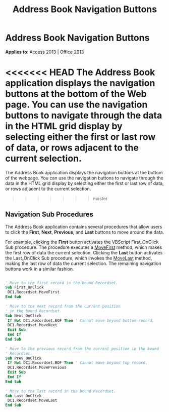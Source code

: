 ﻿---
title: Address Book Navigation Buttons
TOCTitle: Address Book Navigation Buttons
ms:assetid: 4ec32c08-5b35-8dce-23ec-0daa4db551cf
ms:mtpsurl: https://msdn.microsoft.com/library/JJ249253(v=office.15)
ms:contentKeyID: 48544765
ms.date: 09/18/2015
mtps_version: v=office.15
---

# Address Book Navigation Buttons


**Applies to**: Access 2013 | Office 2013

<<<<<<< HEAD
The Address Book application displays the navigation buttons at the bottom of the Web page. You can use the navigation buttons to navigate through the data in the HTML grid display by selecting either the first or last row of data, or rows adjacent to the current selection.
=======
The Address Book application displays the navigation buttons at the bottom of the webpage. You can use the navigation buttons to navigate through the data in the HTML grid display by selecting either the first or last row of data, or rows adjacent to the current selection.
>>>>>>> master

## Navigation Sub Procedures

The Address Book application contains several procedures that allow users to click the **First**, **Next**, **Previous**, and **Last** buttons to move around the data.

For example, clicking the **First** button activates the VBScript First\_OnClick Sub procedure. The procedure executes a [MoveFirst](movefirst-movelast-movenext-and-moveprevious-methods-rds.md) method, which makes the first row of data the current selection. Clicking the **Last** button activates the Last\_OnClick Sub procedure, which invokes the [MoveLast](movefirst-movelast-movenext-and-moveprevious-methods-rds.md) method, making the last row of data the current selection. The remaining navigation buttons work in a similar fashion.

```vb 
 
' Move to the first record in the bound Recordset. 
Sub First_OnClick 
 DC1.Recordset.MoveFirst 
End Sub 
 
' Move to the next record from the current position 
' in the bound Recordset. 
Sub Next_OnClick 
 If Not DC1.Recordset.EOF Then ' Cannot move beyond bottom record. 
 DC1.Recordset.MoveNext 
 Exit Sub 
 End If 
End Sub 
 
' Move to the previous record from the current position in the bound 
' Recordset. 
Sub Prev_OnClick 
 If Not DC1.Recordset.BOF Then ' Cannot move beyond top record. 
 DC1.Recordset.MovePrevious 
 Exit Sub 
 End If 
End Sub 
 
' Move to the last record in the bound Recordset. 
Sub Last_OnClick 
 DC1.Recordset.MoveLast 
End Sub 
```

